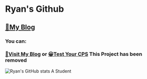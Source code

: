 # Ryan's Github
## [🚀My Blog](https://www.moezz.cn)
### You can:
### [🚀Visit My Blog](https://www.moezz.cn) or [😀Test Your CPS](https://cps.rtrb.top) This Project has been removed
![Ryan's GitHub stats](https://github-readme-stats.vercel.app/api?username=Ryan83602&show_icons=true)
A Student
